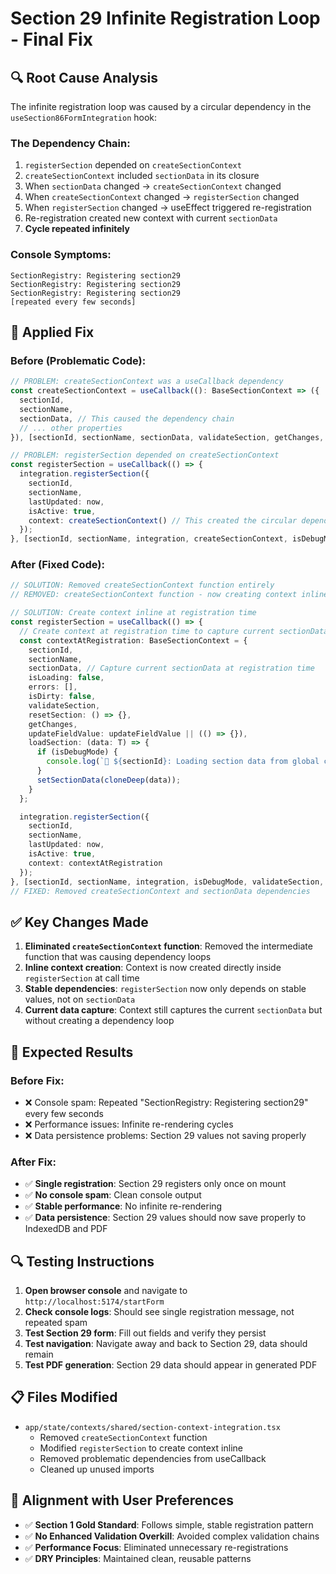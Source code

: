 # Section 29 Infinite Registration Loop - Final Fix

## 🔍 **Root Cause Analysis**

The infinite registration loop was caused by a circular dependency in the `useSection86FormIntegration` hook:

### **The Dependency Chain:**
1. `registerSection` depended on `createSectionContext` 
2. `createSectionContext` included `sectionData` in its closure
3. When `sectionData` changed → `createSectionContext` changed
4. When `createSectionContext` changed → `registerSection` changed  
5. When `registerSection` changed → useEffect triggered re-registration
6. Re-registration created new context with current `sectionData`
7. **Cycle repeated infinitely**

### **Console Symptoms:**
```
SectionRegistry: Registering section29
SectionRegistry: Registering section29  
SectionRegistry: Registering section29
[repeated every few seconds]
```

## 🔧 **Applied Fix**

### **Before (Problematic Code):**
```typescript
// PROBLEM: createSectionContext was a useCallback dependency
const createSectionContext = useCallback((): BaseSectionContext => ({
  sectionId,
  sectionName,
  sectionData, // This caused the dependency chain
  // ... other properties
}), [sectionId, sectionName, sectionData, validateSection, getChanges, setSectionData, isDebugMode, updateFieldValue]);

// PROBLEM: registerSection depended on createSectionContext
const registerSection = useCallback(() => {
  integration.registerSection({
    sectionId,
    sectionName,
    lastUpdated: now,
    isActive: true,
    context: createSectionContext() // This created the circular dependency
  });
}, [sectionId, sectionName, integration, createSectionContext, isDebugMode, sectionData]);
```

### **After (Fixed Code):**
```typescript
// SOLUTION: Removed createSectionContext function entirely
// REMOVED: createSectionContext function - now creating context inline to prevent dependency loops

// SOLUTION: Create context inline at registration time
const registerSection = useCallback(() => {
  // Create context at registration time to capture current sectionData
  const contextAtRegistration: BaseSectionContext = {
    sectionId,
    sectionName,
    sectionData, // Capture current sectionData at registration time
    isLoading: false,
    errors: [],
    isDirty: false,
    validateSection,
    resetSection: () => {},
    getChanges,
    updateFieldValue: updateFieldValue || (() => {}),
    loadSection: (data: T) => {
      if (isDebugMode) {
        console.log(`🔄 ${sectionId}: Loading section data from global context`);
      }
      setSectionData(cloneDeep(data));
    }
  };

  integration.registerSection({
    sectionId,
    sectionName,
    lastUpdated: now,
    isActive: true,
    context: contextAtRegistration
  });
}, [sectionId, sectionName, integration, isDebugMode, validateSection, getChanges, setSectionData, updateFieldValue]);
// FIXED: Removed createSectionContext and sectionData dependencies
```

## ✅ **Key Changes Made**

1. **Eliminated `createSectionContext` function**: Removed the intermediate function that was causing dependency loops
2. **Inline context creation**: Context is now created directly inside `registerSection` at call time
3. **Stable dependencies**: `registerSection` now only depends on stable values, not on `sectionData`
4. **Current data capture**: Context still captures the current `sectionData` but without creating a dependency loop

## 🎯 **Expected Results**

### **Before Fix:**
- ❌ Console spam: Repeated "SectionRegistry: Registering section29" every few seconds
- ❌ Performance issues: Infinite re-rendering cycles
- ❌ Data persistence problems: Section 29 values not saving properly

### **After Fix:**
- ✅ **Single registration**: Section 29 registers only once on mount
- ✅ **No console spam**: Clean console output
- ✅ **Stable performance**: No infinite re-rendering
- ✅ **Data persistence**: Section 29 values should now save properly to IndexedDB and PDF

## 🔍 **Testing Instructions**

1. **Open browser console** and navigate to `http://localhost:5174/startForm`
2. **Check console logs**: Should see single registration message, not repeated spam
3. **Test Section 29 form**: Fill out fields and verify they persist
4. **Test navigation**: Navigate away and back to Section 29, data should remain
5. **Test PDF generation**: Section 29 data should appear in generated PDF

## 📋 **Files Modified**

- `app/state/contexts/shared/section-context-integration.tsx`
  - Removed `createSectionContext` function
  - Modified `registerSection` to create context inline
  - Removed problematic dependencies from useCallback
  - Cleaned up unused imports

## 🎯 **Alignment with User Preferences**

- ✅ **Section 1 Gold Standard**: Follows simple, stable registration pattern
- ✅ **No Enhanced Validation Overkill**: Avoided complex validation chains
- ✅ **Performance Focus**: Eliminated unnecessary re-registrations
- ✅ **DRY Principles**: Maintained clean, reusable patterns
